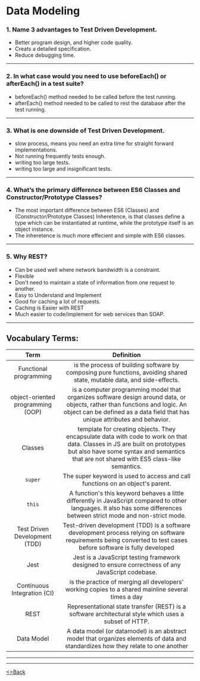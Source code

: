 # Data Modeling  

### 1. Name 3 advantages to Test Driven Development.
 * Better program design, and higher code quality.
 * Creats a detailed specification.
 * Reduce debugging time.

***

### 2. In what case would you need to use beforeEach() or afterEach() in a test suite?
  * beforeEach() method needed to be called before the test running.
  * afterEach()  method needed to be called to rest the database after the test running.
***
### 3. What is one downside of Test Driven Development. 
 * slow process, means you need an extra time for straight forward implementations.
 * Not running frequently tests enough.
 * writing too large tests.
 * writing too large and insignificant tests.
***
### 4. What’s the primary difference between ES6 Classes and Constructor/Prototype Classes?
* The most important difference between ES6 (Classes) and (Constructor/Prototype Classes) Inheretence, is that classes define a type which can be instantiated at runtime, while the prototype itself is an object instance.
* The inheretence is much more effecient and simple with ES6 classes.
***
### 5. Why REST?

* Can be used well where network bandwidth is a constraint.
* Flexible
* Don't need to maintain a state of information from one request to another.
* Easy to Understand and Implement
* Good for caching a lot of requests.
* Caching is Easier with REST
* Much easier to code/implement for web services than SOAP.

***

## Vocabulary Terms:
|             Term          |                                                                                                   Definition                                                                                                   |
| :-------------------------------: | :-------------------------------------------------------------------------------------------------------------------------------------------------------------------------------------------------------------------: |
|      Functional programming       |                           is the process of building software by composing pure functions, avoiding shared state, mutable data, and side-effects.                 |
| object-oriented programming (OOP) |      is a computer programming model that organizes software design around data, or objects, rather than functions and logic. An object can be defined as a data field that has unique attributes and behavior.       |
|              Classes              | template for creating objects. They encapsulate data with code to work on that data. Classes in JS are built on prototypes but also have some syntax and semantics that are not shared with ES5 class-like semantics. |
|              `super`              |                                                                     The super keyword is used to access and call functions on an object's parent.                                                                     |
|              `this`               |                        A function's this keyword behaves a little differently in JavaScript compared to other languages. It also has some differences between strict mode and non-strict mode.                        |
|   Test Driven Development (TDD)   |                           Test-driven development (TDD) is a software development process relying on software requirements being converted to test cases before software is fully developed                           |
|               Jest                |                                                           Jest is a JavaScript testing framework designed to ensure correctness of any JavaScript codebase.                                                           |
|    Continuous Integration (CI)    |                                                          is the practice of merging all developers' working copies to a shared mainline several times a day                                                           |
|               REST                |                                                         Representational state transfer (REST) is a software architectural style which uses a subset of HTTP.                                                         |
|            Data Model             |                     A data model (or datamodel) is an abstract model that organizes elements of data and standardizes how they relate to one another 

***
***
[<=Back](https://github.com/En-ZUH/Reading-notes/tree/main/401)
